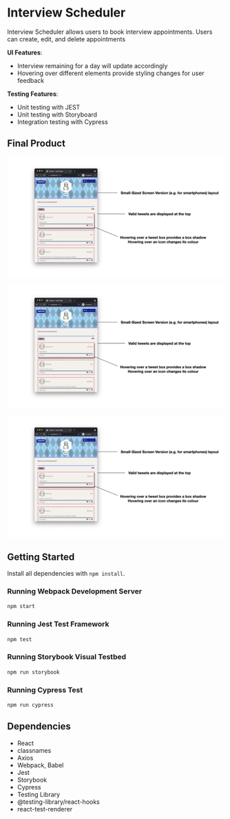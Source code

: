 # Interview Scheduler

Interview Scheduler allows users to book interview appointments. Users can create, edit, and delete appointments

**UI Features**:

- Interview remaining for a day will update accordingly
- Hovering over different elements provide styling changes for user feedback

**Testing Features**:

- Unit testing with JEST
- Unit testing with Storyboard
- Integration testing with Cypress

## Final Product

!["Screenshot hightlighting the overall display, and appointment slot when empty and when creating a new form"](https://github.com/StephhyL/tweeter/blob/master/docs/phone-version-valid-tweet.png)

!["Screenshot hightlighting the appointment form when filled in"](https://github.com/StephhyL/tweeter/blob/master/docs/phone-version-valid-tweet.png)

!["Screenshot hightlighting the appointment slot when hovered"](https://github.com/StephhyL/tweeter/blob/master/docs/phone-version-valid-tweet.png)

## Getting Started

Install all dependencies with `npm install`.

### Running Webpack Development Server

```sh
npm start
```

### Running Jest Test Framework

```sh
npm test
```

### Running Storybook Visual Testbed

```sh
npm run storybook
```

### Running Cypress Test

```sh
npm run cypress
```

## Dependencies

- React
- classnames
- Axios
- Webpack, Babel
- Jest
- Storybook
- Cypress
- Testing Library
- @testing-library/react-hooks
- react-test-renderer
